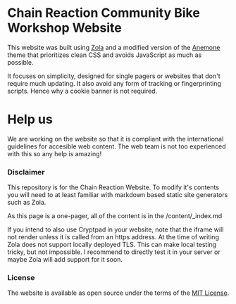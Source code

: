 # Chain Reaction Community Bike Workshop Website 

This website was built using [Zola](https://www.getzola.org) and a modified version of the [Anemone](https://github.com/Speyll/anemone) theme that prioritizes clean CSS and avoids JavaScript as much as possible.

It focuses on simplicity, designed for single pagers or websites that don't require much updating. It also avoid any form of tracking or fingerprinting scripts. Hence why a cookie banner is not required.

# Help us

We are working on the website so that it is compliant with the international guidelines for accesible web content. The web team is not too experienced with this so any help is amazing!

### Disclaimer
This repository is for the Chain Reaction Website. To modify it's contents you will need to at least familiar with markdown based static site generators such as Zola. 

As this page is a one-pager, all of the content is in the /content/_index.md

If you intend to also use Cryptpad in your website, note that the iframe will not render unless it is called from an https address. At the time of writing Zola does not support locally deployed TLS. This can make local testing tricky, but not impossible. I recommend to directly test it in your server or maybe Zola will add support for it soon.

### License

The website is available as open source under the terms of the [MIT License](https://opensource.org/licenses/MIT).
